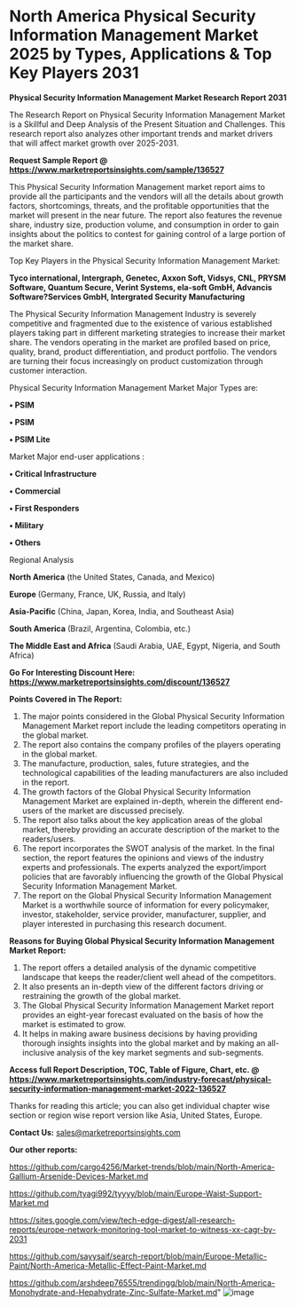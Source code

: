 # North America Physical Security Information Management Market 2025 by Types, Applications & Top Key Players 2031

<strong>Physical Security Information Management Market Research Report 2031</strong>

The Research Report on Physical Security Information Management Market is a Skillful and Deep Analysis of the Present Situation and Challenges. This research report also analyzes other important trends and market drivers that will affect market growth over 2025-2031.

<strong>Request Sample Report @ <a href=https://www.marketreportsinsights.com/sample/136527>https://www.marketreportsinsights.com/sample/136527</a></strong>

This Physical Security Information Management market report aims to provide all the participants and the vendors will all the details about growth factors, shortcomings, threats, and the profitable opportunities that the market will present in the near future. The report also features the revenue share, industry size, production volume, and consumption in order to gain insights about the politics to contest for gaining control of a large portion of the market share.

Top Key Players in the Physical Security Information Management Market:

<strong>Tyco international, Intergraph, Genetec, Axxon Soft, Vidsys, CNL, PRYSM Software, Quantum Secure, Verint Systems, ela-soft GmbH, Advancis Software?Services GmbH, Intergrated Security Manufacturing</strong>

The Physical Security Information Management Industry is severely competitive and fragmented due to the existence of various established players taking part in different marketing strategies to increase their market share. The vendors operating in the market are profiled based on price, quality, brand, product differentiation, and product portfolio. The vendors are turning their focus increasingly on product customization through customer interaction.

Physical Security Information Management Market Major Types are:

<strong>• PSIM

• PSIM

• PSIM Lite</strong>

Market Major end-user applications :

<strong>• Critical Infrastructure

• Commercial

• First Responders

• Military

• Others</strong>

Regional Analysis

</u><strong><b>North America</b></strong> (the United States, Canada, and Mexico)

<strong><b>Europe </b></strong>(Germany, France, UK, Russia, and Italy)

<strong><b>Asia-Pacific</b></strong> (China, Japan, Korea, India, and Southeast Asia)

<strong><b>South America</b></strong> (Brazil, Argentina, Colombia, etc.)

<strong><b>The Middle East and Africa</b></strong> (Saudi Arabia, UAE, Egypt, Nigeria, and South Africa)

<strong>Go For Interesting Discount Here: <a href=https://www.marketreportsinsights.com/discount/136527>https://www.marketreportsinsights.com/discount/136527</a></strong>

<strong>Points Covered in The Report:</strong>
<ol>
  <li>The major points considered in the Global Physical Security Information Management Market report include the leading competitors operating in the global market.</li>
  <li>The report also contains the company profiles of the players operating in the global market.</li>
  <li>The manufacture, production, sales, future strategies, and the technological capabilities of the leading manufacturers are also included in the report.</li>
  <li>The growth factors of the Global Physical Security Information Management Market are explained in-depth, wherein the different end-users of the market are discussed precisely.</li>
  <li>The report also talks about the key application areas of the global market, thereby providing an accurate description of the market to the readers/users.</li>
  <li>The report incorporates the SWOT analysis of the market. In the final section, the report features the opinions and views of the industry experts and professionals. The experts analyzed the export/import policies that are favorably influencing the growth of the Global Physical Security Information Management Market.</li>
  <li>The report on the Global Physical Security Information Management Market is a worthwhile source of information for every policymaker, investor, stakeholder, service provider, manufacturer, supplier, and player interested in purchasing this research document.</li>
</ol>
<strong>Reasons for Buying Global Physical Security Information Management Market Report:</strong>

<ol>
  <li>The report offers a detailed analysis of the dynamic competitive landscape that keeps the reader/client well ahead of the competitors.</li>
  <li>It also presents an in-depth view of the different factors driving or restraining the growth of the global market.</li>
  <li>The Global Physical Security Information Management Market report provides an eight-year forecast evaluated on the basis of how the market is estimated to grow.</li>
  <li>It helps in making aware business decisions by having providing thorough insights insights into the global market and by making an all-inclusive analysis of the key market segments and sub-segments.</li>
</ol>
<strong>Access full Report Description, TOC, Table of Figure, Chart, etc. @ <a href=https://www.marketreportsinsights.com/industry-forecast/physical-security-information-management-market-2022-136527>https://www.marketreportsinsights.com/industry-forecast/physical-security-information-management-market-2022-136527</a></strong>


Thanks for reading this article; you can also get individual chapter wise section or region wise report version like Asia, United States, Europe.

<strong>Contact Us:</strong>
sales@marketreportsinsights.com

<strong>Our other reports:</strong>

<a href=https://github.com/cargo4256/Market-trends/blob/main/North-America-Gallium-Arsenide-Devices-Market.md>https://github.com/cargo4256/Market-trends/blob/main/North-America-Gallium-Arsenide-Devices-Market.md</a>

<a href=https://github.com/tyagi992/tyyyy/blob/main/Europe-Waist-Support-Market.md>https://github.com/tyagi992/tyyyy/blob/main/Europe-Waist-Support-Market.md</a>

<a href=https://sites.google.com/view/tech-edge-digest/all-research-reports/europe-network-monitoring-tool-market-to-witness-xx-cagr-by-2031>https://sites.google.com/view/tech-edge-digest/all-research-reports/europe-network-monitoring-tool-market-to-witness-xx-cagr-by-2031</a>

<a href=https://github.com/sayysaif/search-report/blob/main/Europe-Metallic-Paint/North-America-Metallic-Effect-Paint-Market.md>https://github.com/sayysaif/search-report/blob/main/Europe-Metallic-Paint/North-America-Metallic-Effect-Paint-Market.md</a>

<a href=https://github.com/arshdeep76555/trendingg/blob/main/North-America-Monohydrate-and-Hepahydrate-Zinc-Sulfate-Market.md>https://github.com/arshdeep76555/trendingg/blob/main/North-America-Monohydrate-and-Hepahydrate-Zinc-Sulfate-Market.md</a>"
![image](https://github.com/user-attachments/assets/c8b4a6ac-d915-4f6e-a860-0a53ca1cfa62)
